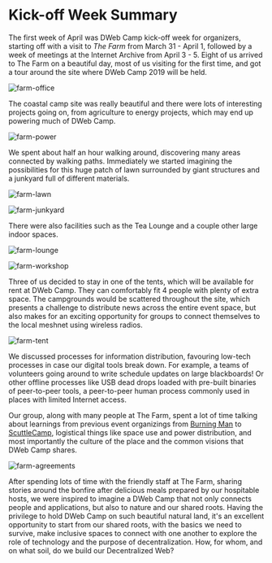 Kick-off Week Summary
=====================

The first week of April was DWeb Camp kick-off week for organizers, starting off with a visit to _The Farm_ from March 31 - April 1, followed by a week of meetings at the Internet Archive from April 3 - 5.
Eight of us arrived to The Farm on a beautiful day, most of us visiting for the first time, and got a tour around the site where DWeb Camp 2019 will be held.

![farm-office](images/farm-office?raw=true)

The coastal camp site was really beautiful and there were lots of interesting projects going on, from agriculture to energy projects, which may end up powering much of DWeb Camp.

![farm-power](images/farm-power?raw=true)

We spent about half an hour walking around, discovering many areas connected by walking paths.
Immediately we started imagining the possibilities for this huge patch of lawn surrounded by giant structures and a junkyard full of different materials.

![farm-lawn](images/farm-lawn?raw=true)

![farm-junkyard](images/farm-junkyard?raw=true)

There were also facilities such as the Tea Lounge and a couple other large indoor spaces.

![farm-lounge](images/farm-lounge?raw=true)

![farm-workshop](images/farm-workshop?raw=true)

Three of us decided to stay in one of the tents, which will be available for rent at DWeb Camp.
They can comfortably fit 4 people with plenty of extra space.
The campgrounds would be scattered throughout the site, which presents a challenge to distribute news across the entire event space, but also makes for an exciting opportunity for groups to connect themselves to the local meshnet using wireless radios.

![farm-tent](images/farm-tent?raw=true)

We discussed processes for information distribution, favouring low-tech processes in case our digital tools break down.
For example, a teams of volunteers going around to write schedule updates on large blackboards!
Or other offline processes like USB dead drops loaded with pre-built binaries of peer-to-peer tools, a peer-to-peer human process commonly used in places with limited Internet access.

Our group, along with many people at The Farm, spent a lot of time talking about learnings from previous event organizings from [Burning Man](https://burningman.org) to [ScuttleCamp](https://one.camp.scuttlebutt.nz), logistical things like space use and power distribution, and most importantly the culture of the place and the common visions that DWeb Camp shares.

![farm-agreements](images/farm-agreements?raw=true)

After spending lots of time with the friendly staff at The Farm, sharing stories around the bonfire after delicious meals prepared by our hospitable hosts, we were inspired to imagine a DWeb Camp that not only connects people and applications, but also to nature and our shared roots.
Having the privilege to hold DWeb Camp on such beautiful natural land, it's an excellent opportunity to start from our shared roots, with the basics we need to survive, make inclusive spaces to connect with one another to explore the role of technology and the purpose of decentralization. How, for whom, and on what soil, do we build our Decentralized Web?
